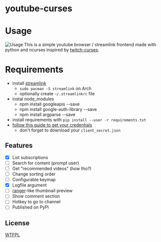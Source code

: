 # youtube-curses

# Usage

![Usage](https://i.imgur.com/ktsrSGQ.gif)
This is a simple youtube browser / streamlink frontend made with python and ncurses inspired by [twitch-curses](https://github.com/mvrozanti/twitch-curses).

# Requirements

- install [streamlink](https://github.com/streamlink/streamlink)
  - `sudo pacman -S streamlink` on Arch
  - optionally create `~/.streamlinkrc` file
- instal node_modules
  - npm install googleapis --save
  - npm install google-auth-library --save
  - npm install argparse --save
- install requirements with `pip install --user -r requirements.txt`
- [follow this guide to get your credentials](https://developers.google.com/youtube/v3/getting-started)
  - don't forget to download your `client_secret.json`

## Features

- [X] List subscriptions
- [ ] Search for content (prompt user)
- [ ] Get "recommended videos" (how tho?)
- [ ] Change sorting order
- [ ] Configurable keymap
- [X] Logfile argument
- [ ] [ranger](https://github.com/ranger/ranger)-like thumbnail preview
- [ ] Show comment section
- [ ] Hotkey to go to channel
- [ ] Published on PyPi

## License

[WTFPL](https://gitlab.com/corbie/twitch-curses/blob/master/LICENSE)
